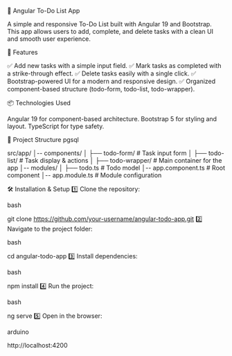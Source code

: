 📝 Angular To-Do List App

A simple and responsive To-Do List built with Angular 19 and Bootstrap. This app allows users to add, complete, and delete tasks with a clean UI and smooth user experience.

🚀 Features

✅ Add new tasks with a simple input field.
✅ Mark tasks as completed with a strike-through effect.
✅ Delete tasks easily with a single click.
✅ Bootstrap-powered UI for a modern and responsive design.
✅ Organized component-based structure (todo-form, todo-list, todo-wrapper).

📦 Technologies Used

Angular 19 for component-based architecture.
Bootstrap 5 for styling and layout.
TypeScript for type safety.


📂 Project Structure
pgsql

src/app/
│-- components/
│   ├── todo-form/        # Task input form
│   ├── todo-list/        # Task display & actions
│   ├── todo-wrapper/     # Main container for the app
│-- modules/
│   ├── todo.ts           # Todo model
│-- app.component.ts      # Root component
│-- app.module.ts         # Module configuration


🛠 Installation & Setup
1️⃣ Clone the repository:

bash

git clone https://github.com/your-username/angular-todo-app.git
2️⃣ Navigate to the project folder:

bash

cd angular-todo-app
3️⃣ Install dependencies:

bash

npm install
4️⃣ Run the project:

bash

ng serve
5️⃣ Open in the browser:

arduino

http://localhost:4200
